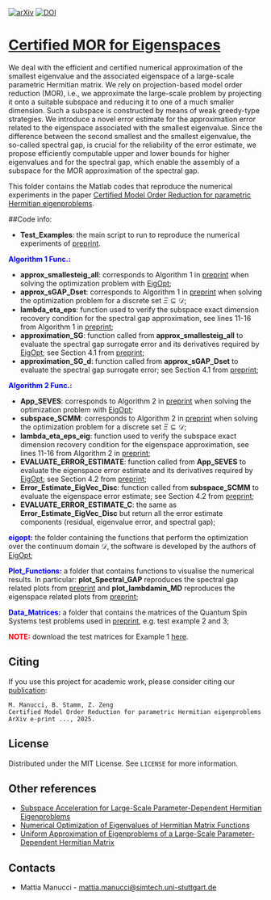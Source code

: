 [![arXiv][arxiv-shield]][arxiv-url]
[![DOI][doi-shield]][doi-url]

# [Certified MOR for Eigenspaces][arxiv-url]

 We deal with the efficient and certified numerical approximation of the smallest eigenvalue and the associated eigenspace of a large-scale parametric Hermitian matrix. We rely on projection-based model order reduction (MOR), i.e., we approximate the large-scale problem by projecting it onto a suitable subspace and reducing it to one of a much smaller dimension. 
    Such a subspace is constructed by means of weak greedy-type strategies. We introduce a novel error estimate for the approximation error related to the eigenspace associated with the smallest eigenvalue. 
    Since the difference between the second smallest and the smallest eigenvalue, the so-called spectral gap, is crucial for the reliability of the error estimate, we propose efficiently computable upper and lower bounds for higher eigenvalues and for the spectral gap, which enable the assembly of a subspace for the MOR approximation of the spectral gap. 
    
This folder contains the Matlab codes that reproduce the numerical experiments in the paper [Certified Model Order Reduction for parametric Hermitian eigenproblems][arxiv-url].

##Code info:

* **Test\_Examples**: the main script to run to reproduce the numerical experiments of [preprint][arxiv-url].

<span style="color:blue">**Algorithm 1 Func.:**</span>

* **approx\_smallesteig\_all**: corresponds to Algorithm 1 in [preprint][arxiv-url] when solving the optimization problem with [EigOpt][Ref2];
* **approx\_sGAP\_Dset**: corresponds to Algorithm 1 in [preprint][arxiv-url] when solving the optimization problem for a discrete set $\Xi\subseteq \mathcal{D}$;
* **lambda\_eta\_eps**: function used to verify the subspace exact dimension recovery condition for the spectral gap approximation, see lines 11-16 from Algorithm 1 in [preprint][arxiv-url];
* **approximation\_SG**: function called from **approx\_smallesteig\_all** to evaluate the spectral gap surrogate error and its derivatives required by [EigOpt][Ref2]; see Section 4.1 from [preprint][arxiv-url]; 
* **approximation\_SG\_d**: function called from **approx\_sGAP\_Dset** to evaluate the spectral gap surrogate error; see Section 4.1 from [preprint][arxiv-url]; 


<span style="color:blue">**Algorithm 2 Func.:**</span>

* **App\_SEVES**: corresponds to Algorithm 2 in [preprint][arxiv-url] when solving the optimization problem with [EigOpt][Ref2];
* **subspace\_SCMM**: corresponds to Algorithm 2 in [preprint][arxiv-url] when solving the optimization problem for a discrete set $\Xi\subseteq \mathcal{D}$;
* **lambda\_eta\_eps\_eig**: function used to verify the subspace exact dimension recovery condition for the eigenspace approximation, see lines 11-16 from Algorithm 2 in [preprint][arxiv-url];
* **EVALUATE\_ERROR\_ESTIMATE**: function called from **App\_SEVES** to evaluate the eigenspace error estimate and its derivatives required by [EigOpt][Ref2]; see Section 4.2 from [preprint][arxiv-url]; 
* **Error\_Estimate\_EigVec\_Disc**: function called from **subspace\_SCMM** to evaluate the eigenspace error estimate; see Section 4.2 from [preprint][arxiv-url];
* **EVALUATE\_ERROR\_ESTIMATE\_C**: the same as **Error\_Estimate\_EigVec\_Disc** but return all the error estimate components (residual, eigenvalue error, and spectral gap); 

<span style="color:blue">**eigopt:**</span> the folder containing the functions that perform the optimization over the continuum domain $\mathcal{D}$, the software is developed by the authors of [EigOpt][Ref2];

<span style="color:blue">**Plot\_Functions:**</span> a folder that contains functions to visualise the numerical results. In particular: **plot_Spectral_GAP** reproduces the spectral gap related plots from [preprint][arxiv-url] and **plot_lambdamin_MD** reproduces the eigenspace related plots from [preprint][arxiv-url];

<span style="color:blue">**Data_Matrices:**</span> a folder that contains the matrices of the Quantum Spin Systems test problems used in [preprint][arxiv-url], e.g. test example 2 and 3;

<span style="color:red">**NOTE:**</span> download the test matrices for Example 1 [here][link-drive].


## Citing
If you use this project for academic work, please consider citing our
[publication][arxiv-url]:

    M. Manucci, B. Stamm, Z. Zeng
    Certified Model Order Reduction for parametric Hermitian eigenproblems
    ArXiv e-print ..., 2025.
    
## License
Distributed under the MIT License. See `LICENSE` for more information.

## Other references

* [Subspace Acceleration for Large-Scale Parameter-Dependent Hermitian Eigenproblems][Ref1]
* [Numerical Optimization of Eigenvalues of Hermitian Matrix Functions][Ref2]
* [Uniform Approximation of Eigenproblems of a Large-Scale Parameter-Dependent Hermitian Matrix][Ref3]

## Contacts

* Mattia Manucci - [mattia.manucci@simtech.uni-stuttgart.de](mattia.manucci@simtech.uni-stuttgart.de)



[doi-shield]: https://img.shields.io/badge/DOI-10.5281%20%2F%20zenodo.13254480-blue.svg?style=for-the-badge
[doi-url]: ....
[link-drive]: https://drive.google.com/file/d/1Y-RDkTQOvLaeccjgYzoq_qsD4tQLqN5u/view?usp=sharing
[arxiv-shield]: https://img.shields.io/badge/arXiv-2204.13474-b31b1b.svg?style=for-the-badge
[arxiv-url]: ....

[Ref1]: https://doi.org/10.1137/15M1017181
[Ref2]: https://doi.org/10.1137/130933472
[Ref3]: https://arxiv.org/abs/2409.05791
